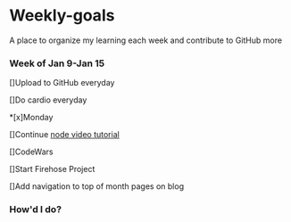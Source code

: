 # Weekly-goals
A place to organize my learning each week and contribute to GitHub more

### Week of Jan 9-Jan 15

[]Upload to GitHub everyday

[]Do cardio everyday

  *[x]Monday

[]Continue [node video tutorial](https://www.youtube.com/watch?v=BBOUfdUZIVo&index=17&list=PL4cUxeGkcC9gcy9lrvMJ75z9maRw4byYp)

[]CodeWars

[]Start Firehose Project

[]Add navigation to top of month pages on blog

### How'd I do?


